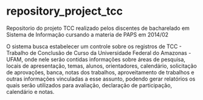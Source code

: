 repository_project_tcc
======================

Repositorio do projeto TCC realizado pelos discentes de bacharelado em Sistema de Informação cursando a materia de PAPS em 2014/02

O sistema busca estabelecer um controle sobre os registros de TCC - Trabalho de Conclusão de Curso da Universidade Federal do Amazonas - UFAM, onde nele serão contidas informações sobre áreas de pesquisa, locais de apresentação, temas, alunos, orientadores, calendário, solicitação de aprovações, banca, notas dos trabalhos, aproveitamento de trabalhos e outras informações vinculadas a esse assunto, podendo gerar relatórios os quais serão utilizados para avaliação, declaração de participação, calendário e notas.
